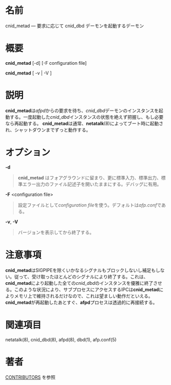 # 名前

cnid_metad — 要求に応じて cnid_dbd デーモンを起動するデーモン

# 概要

**cnid_metad** [-d] [-F configuration file]

**cnid_metad** [ -v | -V ]

# 説明

**cnid_metad**は*afpd*からの要求を待ち、*cnid_dbd*デーモンのインスタンスを起動する。一度起動した*cnid_dbd*インスタンスの状態を絶えず把握し、もし必要なら再起動する。 **cnid_metad**は通常、**netatalk**(8)によってブート時に起動され、シャットダウンまでずっと動作する。

# オプション

**-d**

> **cnid_metad** はフォアグラウンドに留まり、更に標準入力、標準出力、標準エラー出力のファイル記述子を開いたままにする。デバッグに有用。

**-F** <configuration file\>

> 設定ファイルとして*configuration
file*を使う。デフォルトは*afp.conf*である。

**-v**, **-V**

> バージョンを表示してから終了する。

# 注意事項

**cnid_metad**はSIGPIPEを除くいかなるシグナルもブロックしないし補足もしない。従って、受け取ったほとんどのシグナルにより終了する。これは、**cnid_metad**により起動した全ての*cnid_dbd*のインスタンスを優雅に終了させる。このような状況により、サブプロセスにアクセスするIPCは**cnid_metad**によりメモリ上で維持されるだけなので、これは望ましい動作だといえる。**cnid_metad**が再起動したあとすぐ、**afpd**プロセスは透過的に再接続する。

# 関連項目

netatalk(8), cnid_dbd(8), afpd(8), dbd(1), afp.conf(5)

# 著者

[CONTRIBUTORS](https://netatalk.io/contributors) を参照
